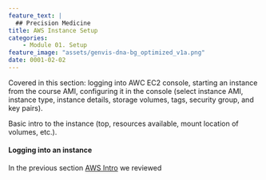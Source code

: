 ```yaml
---
feature_text: |
  ## Precision Medicine
title: AWS Instance Setup
categories:
    - Module 01. Setup
feature_image: "assets/genvis-dna-bg_optimized_v1a.png"
date: 0001-02-02
---
```


Covered in this section: logging into AWC EC2 console, starting an instance from the course AMI, configuring it in the console (select instance AMI, instance type, instance details, storage volumes, tags, security group, and key pairs).

Basic intro to the instance (top, resources available, mount location of volumes, etc.).

#### Logging into an instance

In the previous section [AWS Intro](http://pmbio.org/module%2001.%20setup/0001/01/31/AWS_Intro/) we reviewed
